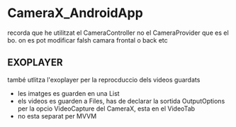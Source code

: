 # CameraX_AndroidApp
recorda que he utilitzat el CameraController no el CameraProvider que es el bo. on es pot modificar falsh camara frontal o back etc

## EXOPLAYER
també utlitza l'exoplayer per la reprocduccio dels videos guardats

+ les imatges es guarden en una List
+ els videos es guarden a Files, has de declarar la sortida OutputOptions per la opcio VideoCapture del CameraX, esta en el VideoTab
+ no esta separat per MVVM
